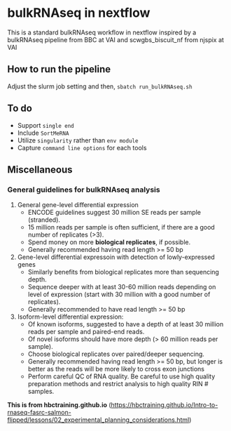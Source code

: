 # bulkRNAseq in nextflow

This is a standard bulkRNAseq workflow in nextflow inspired by a bulkRNAseq pipeline from BBC at VAI and scwgbs_biscuit_nf from njspix at VAI

## How to run the pipeline
Adjust the slurm job setting and then, `sbatch run_bulkRNAseq.sh`

## To do
- Support `single end`
- Include `SortMeRNA`
- Utilize `singularity` rather than `env module`
- Capture `command line options` for each tools

## Miscellaneous

### General guidelines for bulkRNAseq analysis
1. General gene-level differential expression
   - ENCODE guidelines suggest 30 million SE reads per sample (stranded).
   - 15 million reads per sample is often sufficient, if there are a good number of replicates (>3).
   - Spend money on more **biological replicates**, if possible.
   - Generally recommended having read length >= 50 bp
2. Gene-level differential expressoin with detection of lowly-expressed genes
   - Similarly benefits from biological replicates more than sequencing depth.
   - Sequence deeper with at least 30-60 million reads depending on level of expression (start with 30 million with a good number of replicates).
   - Generally recommended to have read length >= 50 bp
3. Isoform-level differential expression:
   - Of known isoforms, suggested to have a depth of at least 30 million reads per sample and paired-end reads.
   - Of novel isoforms should have more depth (> 60 million reads per sample).
   - Choose biological replicates over paired/deeper sequencing.
   - Generally recommended having read length >= 50 bp, but longer is better as the reads will be more likely to cross exon junctions
   - Perform careful QC of RNA quality. Be careful to use high quality preparation methods and restrict analysis to high quality RIN # samples.

**This is from hbctraining.github.io** (https://hbctraining.github.io/Intro-to-rnaseq-fasrc-salmon-flipped/lessons/02_experimental_planning_considerations.html)